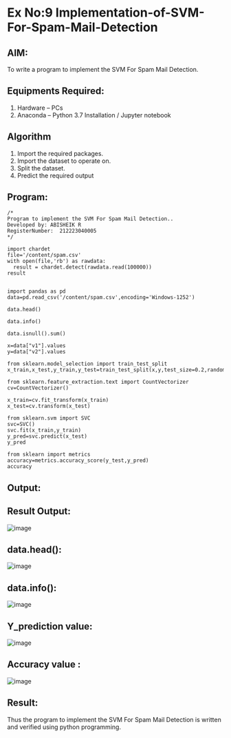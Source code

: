 # Ex No:9 Implementation-of-SVM-For-Spam-Mail-Detection

## AIM:
To write a program to implement the SVM For Spam Mail Detection.

## Equipments Required:
1. Hardware – PCs
2. Anaconda – Python 3.7 Installation / Jupyter notebook

## Algorithm
1. Import the required packages.
2. Import the dataset to operate on.
3. Split the dataset.
4. Predict the required output

## Program:
```
/*
Program to implement the SVM For Spam Mail Detection..
Developed by: ABISHEIK R
RegisterNumber:  212223040005
*/

import chardet
file='/content/spam.csv'
with open(file,'rb') as rawdata:
  result = chardet.detect(rawdata.read(100000))
result


import pandas as pd
data=pd.read_csv('/content/spam.csv',encoding='Windows-1252')

data.head()

data.info()

data.isnull().sum()

x=data["v1"].values
y=data["v2"].values

from sklearn.model_selection import train_test_split
x_train,x_test,y_train,y_test=train_test_split(x,y,test_size=0.2,random_state=0)

from sklearn.feature_extraction.text import CountVectorizer
cv=CountVectorizer()

x_train=cv.fit_transform(x_train)
x_test=cv.transform(x_test)

from sklearn.svm import SVC
svc=SVC()
svc.fit(x_train,y_train)
y_pred=svc.predict(x_test)
y_pred

from sklearn import metrics
accuracy=metrics.accuracy_score(y_test,y_pred)
accuracy

```

## Output:

## Result Output:

![image](https://github.com/Jai-1801/Implementation-of-SVM-For-Spam-Mail-Detection/assets/139335300/7c5f461a-d8d1-41c3-9852-a5041e1c2b61)

## data.head():

![image](https://github.com/Jai-1801/Implementation-of-SVM-For-Spam-Mail-Detection/assets/139335300/32b859d4-a18b-4785-8aad-1238c25b6305)

## data.info():

![image](https://github.com/Jai-1801/Implementation-of-SVM-For-Spam-Mail-Detection/assets/139335300/0f7f3b8e-53c5-4d4e-ae7c-192ff7d9bbdd)

## Y_prediction value:

![image](https://github.com/Jai-1801/Implementation-of-SVM-For-Spam-Mail-Detection/assets/139335300/40a5f99f-4cd1-4b5b-842d-504d1be0c478)

## Accuracy value :

![image](https://github.com/Jai-1801/Implementation-of-SVM-For-Spam-Mail-Detection/assets/139335300/2005b5c8-614e-454f-8f2d-31ef60c3c3d1)

## Result:
Thus the program to implement the SVM For Spam Mail Detection is written and verified using python programming.


